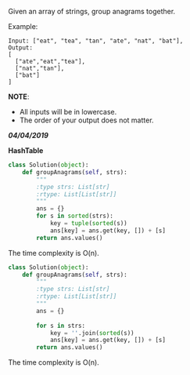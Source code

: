 Given an array of strings, group anagrams together.

Example:
```
Input: ["eat", "tea", "tan", "ate", "nat", "bat"],
Output:
[
  ["ate","eat","tea"],
  ["nat","tan"],
  ["bat"]
]
```

**NOTE**:
  - All inputs will be in lowercase.
  - The order of your output does not matter.
  
***04/04/2019***

**HashTable**

```python
class Solution(object):
    def groupAnagrams(self, strs):
        """
        :type strs: List[str]
        :rtype: List[List[str]]
        """
        ans = {}
        for s in sorted(strs):
            key = tuple(sorted(s))
            ans[key] = ans.get(key, []) + [s]
        return ans.values()
```
The time complexity is O(n).


```python
class Solution(object):
    def groupAnagrams(self, strs):
        """
        :type strs: List[str]
        :rtype: List[List[str]]
        """
        ans = {}
        
        for s in strs:
            key = ''.join(sorted(s))
            ans[key] = ans.get(key, []) + [s]
        return ans.values()
```
The time complexity is O(n).
